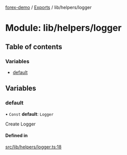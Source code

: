 [forex-demo](../README.md) / [Exports](../modules.md) / lib/helpers/logger

# Module: lib/helpers/logger

## Table of contents

### Variables

- [default](lib_helpers_logger.md#default)

## Variables

### default

• `Const` **default**: `Logger`

Create Logger

#### Defined in

[src/lib/helpers/logger.ts:18](https://github.com/suphero/forex-demo/blob/ef493db/src/lib/helpers/logger.ts#L18)
